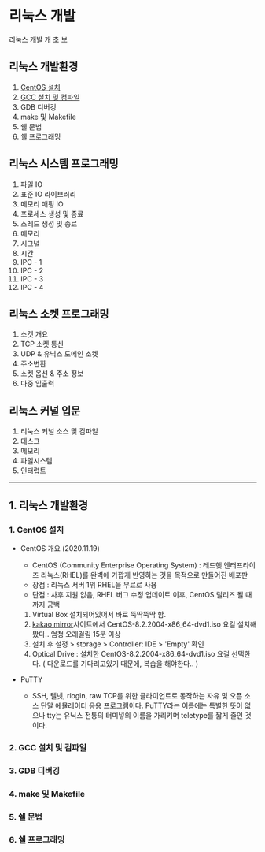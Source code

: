 # 리눅스 개발
리눅스 개발 개 초 보
## 리눅스 개발환경
  1. [CentOS 설치](#1-centos-설치)
  2. [GCC 설치 및 컴파일](#2-gcc-설치-및-컴파일)
  3. GDB 디버깅
  4. make 및 Makefile
  5. 쉘 문법
  6. 쉘 프로그래밍
   
## 리눅스 시스템 프로그래밍
  1. 파일 IO
  2. 표준 IO 라이브러리
  3. 메모리 매핑 IO
  4. 프로세스 생성 및 종료
  5. 스레드 생성 및 종료
  6. 메모리
  7. 시그널
  8. 시간
  9. IPC - 1
  10. IPC - 2
  11. IPC - 3
  12. IPC - 4

## 리눅스 소켓 프로그래밍
  1. 소켓 개요
  2. TCP 소켓 통신
  3. UDP & 유닉스 도메인 소켓
  4. 주소변환
  5. 소켓 옵션 & 주소 정보
  6. 다중 입출력
   
## 리눅스 커널 입문
  1. 리눅스 커널 소스 및 컴파일
  2. 테스크
  3. 메모리
  4. 파일시스템
  5. 인터럽트

---

## 1. 리눅스 개발환경
###  1. CentOS 설치
- CentOS 개요 (2020.11.19)
  - CentOS (Community Enterprise Operating System)
    : 레드햇 엔터프라이즈 리눅스(RHEL)를 완벽에 가깝게 반영하는 것을 목적으로 만들어진 배포판
  - 장점
    : 리눅스 서버 1위 RHEL을 무료로 사용
  - 단점
    : 사후 지원 없음, RHEL 버그 수정 업데이트 이후, CentOS 릴리즈 될 때까지 공백

   1. Virtual Box 설치되어있어서 바로 뚝딱뚝딱 함.
   2. [kakao mirror](http://mirror.kakao.com/centos/8.2.2004/isos/x86_64/)사이트에서 CentOS-8.2.2004-x86_64-dvd1.iso 요걸 설치해 봤다.. 엄청 오래걸림 15분 이상
   3. 설치 후 설정 > storage > Controller: IDE > 'Empty' 확인
   4. Optical Drive : 설치한 CentOS-8.2.2004-x86_64-dvd1.iso 요걸 선택한다. ( 다운로드를 기다리고있기 때문에, 복습을 해야한다.. )

- PuTTY
  - SSH, 텔넷, rlogin, raw TCP를 위한 클라이언트로 동작하는 자유 및 오픈 소스 단말 에뮬레이터 응용 프로그램이다.
    PuTTY라는 이름에는 특별한 뜻이 없으나 tty는 유닉스 전통의 터미넣의 이름을 가리키며 teletype를 짧게 줄인 것이다.


###  2. GCC 설치 및 컴파일
###  3. GDB 디버깅
###  4. make 및 Makefile
###  5. 쉘 문법
###  6. 쉘 프로그래밍

